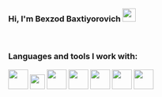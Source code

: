 ### Hi, I'm Bexzod Baxtiyorovich <img src="https://media.giphy.com/media/hvRJCLFzcasrR4ia7z/giphy.gif" width='27px'></img>
<br/>

### Languages and tools I work with:

<code><img src="https://upload.wikimedia.org/wikipedia/commons/thumb/0/00/HTML5_logo_black.svg/768px-HTML5_logo_black.svg.png" width="40px"></img></code>
<code><img src="https://brandslogos.com/wp-content/uploads/images/large/css-logo-black-and-white.png" width="30px"></img></code>
<code><img src="https://git-scm.com/images/logos/downloads/Git-Icon-White.png" width="40px"></img></code>
<code><img src="https://encrypted-tbn0.gstatic.com/images?q=tbn:ANd9GcSNSjcEBzERzpVyOVryBpSiuiTtmP9H_zR3k38OKXQDm-BJQbNku2nr-F1JQvLFoU8kl3s&usqp=CAU" width="40px"></img></code>
<code><img src="https://www.shareicon.net/download/2015/08/31/93786_bootstrap_512x512.png" width="40px"></img></code>
<code><img src="https://upload.wikimedia.org/wikipedia/commons/thumb/0/00/HTML5_logo_black.svg/768px-HTML5_logo_black.svg.png" width="40px"></img></code>
<code><img src="https://upload.wikimedia.org/wikipedia/commons/thumb/0/00/HTML5_logo_black.svg/768px-HTML5_logo_black.svg.png" width="40px"></img></code>
